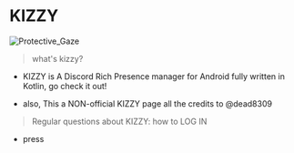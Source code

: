 # KIZZY
![Protective_Gaze](https://user-images.githubusercontent.com/117464679/204165951-ad35cf10-687e-4f00-a898-82aa51c2238a.png)

> what's kizzy? 
 * KIZZY is A Discord Rich Presence manager for Android fully written in Kotlin, go check it out! 

+ also, This a NON-official KIZZY page all the credits to @dead8309

> Regular questions about KIZZY:
 > how to LOG IN
* press 
